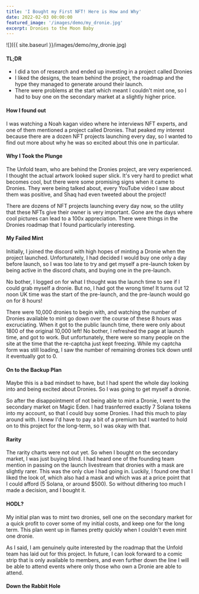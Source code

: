```yaml
---
title: 'I Bought my First NFT! Here is How and Why'
date: 2022-02-03 00:00:00
featured_image: '/images/demo/my_dronie.jpg'
excerpt: Dronies to the Moon Baby
---
```


![]({{ site.baseurl }}/images/demo/my_dronie.jpg)

#### TL;DR
* I did a ton of research and ended up investing in a project called Dronies
* I liked the designs, the team behind the project, the roadmap and the hype they managed to generate around their launch. 
* There were problems at the start which meant I couldn't mint one, so I had to buy one on the secondary market at a slightly higher price. 


#### How I found out
I was watching a Noah kagan video where he interviews NFT experts, and one of them mentioned a project called Dronies. That peaked my interest because there are a dozen NFT projects launching every day, so I wanted to find out more about why he was so excited about this one in particular. 


#### Why I Took the Plunge
The Unfold team, who are behind the Dronies project, are very experienced. I thought the actual artwork looked super slick. It's very hard to predict what becomes cool, but there were some promising signs when it came to Dronies. They were being talked about, every YouTube video I saw about them was positive, and Shaq had even tweeted about the project!

There are dozens of NFT projects launching every day now, so the utility that these NFTs give their owner is very important. Gone are the days where cool pictures can lead to a 100x appreciation. There were things in the Dronies roadmap that I found particularly interesting. 


#### My Failed Mint
Initially, I joined the discord with high hopes of minting a Dronie when the project launched. Unfortunately, I had decided I would buy one only a day before launch, so I was too late to try and get myself a pre-launch token by being active in the discord chats, and buying one in the pre-launch. 

No bother, I logged on for what I thought was the launch time to see if I could grab myself a dronie. But no, I had got the wrong time! It turns out 12 noon UK time was the start of the pre-launch, and the pre-launch would go on for 8 hours!

There were 10,000 dronies to begin with, and watching the number of Dronies available to mint go down over the course of these 8 hours was excruciating. When it got to the public launch time, there were only about 1800 of the original 10,000 left! No bother, I refreshed the page at launch time, and got to work. But unfortunately, there were so many people on the site at the time that the re-captcha just kept freezing. While my captcha form was still loading, I saw the number of remaining dronies tick down until it eventually got to 0. 


#### On to the Backup Plan
Maybe this is a bad mindset to have, but I had spent the whole day looking into and being excited about Dronies. So I was going to get myself a dronie. 

So after the disappointment of not being able to mint a Dronie, I went to the secondary market on Magic Eden. I had trasnferred exactly 7 Solana tokens into my account, so that I could buy some Dronies. I had this much to play around with. I knew I'd have to pay a bit of a premium but I wanted to hold on to this project for the long-term, so I was okay with that. 


#### Rarity
The rarity charts were not out yet. So when I bought on the secondary market, I was just buying blind. I had heard one of the founding team mention in passing on the launch livestream that dronies with a mask are slightly rarer. This was the only clue I had going in. Luckily, I found one that I liked the look of, which also had a mask and which was at a price point that I could afford (5 Solana, or around $500). So without dithering too much I made a decision, and I bought it. 

#### HODL?
My initial plan was to mint two dronies, sell one on the secondary market for a quick profit to cover some of my initial costs, and keep one for the long term. This plan went up in flames pretty quickly when I couldn't even mint one dronie. 

As I said, I am genuinely quite interested by the roadmap that the Unfold team has laid out for this project. In future, I can look forward to a comic strip that is only available to members, and even further down the line I will be able to attend events where only those who own a Dronie are able to attend. 

#### Down the Rabbit Hole

